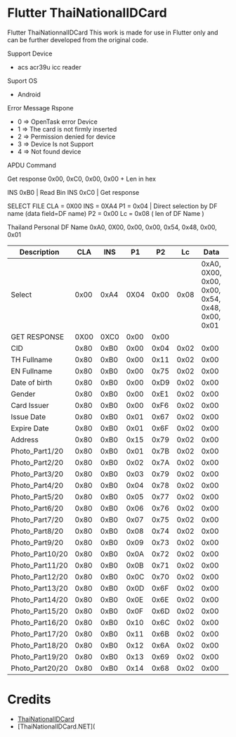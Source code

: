 # Flutter ThaiNationalIDCard

Flutter ThaiNationnalIDCard  This work is made for use in Flutter only and can be further developed from the original code.

Support Device

-  acs acr39u icc reader

Suport OS

- Android

Error Message Rspone

- 0 => OpenTask error Device
- 1 => The card is not firmly inserted
-  2 => Permission denied for device
-  3 => Device Is not Support
-  4 => Not found device

APDU Command

Get response 0x00, 0xC0, 0x00, 0x00 + Len in hex

INS 0xB0 | Read Bin INS 0xC0 | Get response

SELECT FILE CLA = 0X00 INS = 0XA4 P1 = 0x04 | Direct selection by DF name (data field=DF name) P2 = 0x00 Lc = 0x08 ( len of DF Name )

Thailand Personal DF Name 0xA0, 0X00, 0x00, 0x00, 0x54, 0x48, 0x00, 0x01

| Description     | CLA  | INS  | P1   | P2   | Lc   | Data                                           | Le   |
| --------------- | ---- | ---- | ---- | ---- | ---- | ---------------------------------------------- | ---- |
| Select          | 0x00 | 0xA4 | 0X04 | 0x00 | 0x08 | 0xA0, 0X00, 0x00, 0x00, 0x54, 0x48, 0x00, 0x01 |      |
| GET RESPONSE    | 0X00 | 0XC0 | 0x00 | 0x00 |      |                                                |      |
| CID             | 0x80 | 0xB0 | 0x00 | 0x04 | 0x02 | 0x00                                           | 0x0D |
| TH Fullname     | 0x80 | 0xB0 | 0x00 | 0x11 | 0x02 | 0x00                                           | 0x64 |
| EN Fullname     | 0x80 | 0xB0 | 0x00 | 0x75 | 0x02 | 0x00                                           | 0x64 |
| Date of birth   | 0x80 | 0xB0 | 0x00 | 0xD9 | 0x02 | 0x00                                           | 0x08 |
| Gender          | 0x80 | 0xB0 | 0x00 | 0xE1 | 0x02 | 0x00                                           | 0x01 |
| Card Issuer     | 0x80 | 0xB0 | 0x00 | 0xF6 | 0x02 | 0x00                                           | 0x64 |
| Issue Date      | 0x80 | 0xB0 | 0x01 | 0x67 | 0x02 | 0x00                                           | 0x08 |
| Expire Date     | 0x80 | 0xB0 | 0x01 | 0x6F | 0x02 | 0x00                                           | 0x08 |
| Address         | 0x80 | 0xB0 | 0x15 | 0x79 | 0x02 | 0x00                                           | 0x64 |
| Photo_Part1/20  | 0x80 | 0xB0 | 0x01 | 0x7B | 0x02 | 0x00                                           | 0xFF |
| Photo_Part2/20  | 0x80 | 0xB0 | 0x02 | 0x7A | 0x02 | 0x00                                           | 0xFF |
| Photo_Part3/20  | 0x80 | 0xB0 | 0x03 | 0x79 | 0x02 | 0x00                                           | 0xFF |
| Photo_Part4/20  | 0x80 | 0xB0 | 0x04 | 0x78 | 0x02 | 0x00                                           | 0xFF |
| Photo_Part5/20  | 0x80 | 0xB0 | 0x05 | 0x77 | 0x02 | 0x00                                           | 0xFF |
| Photo_Part6/20  | 0x80 | 0xB0 | 0x06 | 0x76 | 0x02 | 0x00                                           | 0xFF |
| Photo_Part7/20  | 0x80 | 0xB0 | 0x07 | 0x75 | 0x02 | 0x00                                           | 0xFF |
| Photo_Part8/20  | 0x80 | 0xB0 | 0x08 | 0x74 | 0x02 | 0x00                                           | 0xFF |
| Photo_Part9/20  | 0x80 | 0xB0 | 0x09 | 0x73 | 0x02 | 0x00                                           | 0xFF |
| Photo_Part10/20 | 0x80 | 0xB0 | 0x0A | 0x72 | 0x02 | 0x00                                           | 0xFF |
| Photo_Part11/20 | 0x80 | 0xB0 | 0x0B | 0x71 | 0x02 | 0x00                                           | 0xFF |
| Photo_Part12/20 | 0x80 | 0xB0 | 0x0C | 0x70 | 0x02 | 0x00                                           | 0xFF |
| Photo_Part13/20 | 0x80 | 0xB0 | 0x0D | 0x6F | 0x02 | 0x00                                           | 0xFF |
| Photo_Part14/20 | 0x80 | 0xB0 | 0x0E | 0x6E | 0x02 | 0x00                                           | 0xFF |
| Photo_Part15/20 | 0x80 | 0xB0 | 0x0F | 0x6D | 0x02 | 0x00                                           | 0xFF |
| Photo_Part16/20 | 0x80 | 0xB0 | 0x10 | 0x6C | 0x02 | 0x00                                           | 0xFF |
| Photo_Part17/20 | 0x80 | 0xB0 | 0x11 | 0x6B | 0x02 | 0x00                                           | 0xFF |
| Photo_Part18/20 | 0x80 | 0xB0 | 0x12 | 0x6A | 0x02 | 0x00                                           | 0xFF |
| Photo_Part19/20 | 0x80 | 0xB0 | 0x13 | 0x69 | 0x02 | 0x00                                           | 0xFF |
| Photo_Part20/20 | 0x80 | 0xB0 | 0x14 | 0x68 | 0x02 | 0x00                                           | 0xFF |

# Credits

- [ThaiNationalIDCard](https://github.com/chakphanu/ThaiNationalIDCard)
- [ThaiNationalIDCard.NET](
